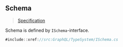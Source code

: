 ## Schema

> [Specification](https://spec.graphql.org/draft/#sec-Schema)

Schema is defined by `ISchema`-interface.

```csharp
#include::xref://src:GraphQL/TypeSystem/ISchema.cs
```